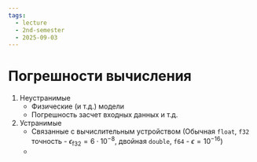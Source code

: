```yaml
---
tags:
  - lecture
  - 2nd-semester
  - 2025-09-03
---
```


# Погрешности вычисления
1. Неустранимые
	- Физические (и т.д.) модели 
	- Погрешность засчет входных данных и т.д.
2. Устранимые
	- Связанные с вычислительным устройством
	(Обычная `float`, `f32` точность - $\epsilon_{\mathrm{f 32}} = 6\cdot 10 ^{-8}$, двойная `double`, `f64` - $\epsilon = 10^{-16}$)
	- 